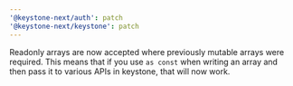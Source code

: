 ```yaml
---
'@keystone-next/auth': patch
'@keystone-next/keystone': patch
---
```


Readonly arrays are now accepted where previously mutable arrays were required. This means that if you use `as const` when writing an array and then pass it to various APIs in keystone, that will now work.
